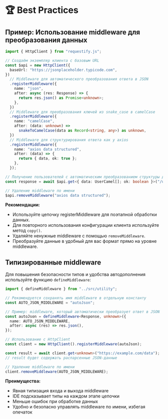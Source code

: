 # 🏆 Best Practices

## Пример: Использование middleware для преобразования данных

```ts
import { HttpClient } from "requestify.js";

// Создаём экземпляр клиента с базовым URL
const $api = new HttpClient({
  baseUrl: "https://jsonplaceholder.typicode.com",
})
  // Middleware для автоматического преобразования ответа в JSON
  .registerMiddleware({
    name: "json",
    after: async (res: Response) => {
      return res.json() as Promise<unknown>;
    },
  })
  // Middleware для преобразования ключей из snake_case в camelCase
  .registerMiddleware({
    name: "camelCase",
    after: (data: unknown) =>
      snakeToCamelCase(data as Record<string, any>) as unknown,
  })
  // Middleware для структурирования ответа как у axios
  .registerMiddleware({
    name: "axios data structured",
    after: (data) => {
      return { data, ok: true };
    },
  });

// Получение пользователей с автоматическим преобразованием структуры данных
const response = await $api.get<{ data: UserCamel[]; ok: boolean }>("/users");

// Удаление middleware по имени
$api.removeMiddleware("axios data structured");
```

**Рекомендации:**

- Используйте цепочку registerMiddleware для поэтапной обработки данных.
- Для повторного использования конфигурации клиента используйте метод `copy()`.
- Удаляйте ненужные middleware с помощью `removeMiddleware`.
- Преобразуйте данные в удобный для вас формат прямо на уровне middleware.

## Типизированные middleware

Для повышения безопасности типов и удобства автодополнения используйте функцию `defineMiddleware`:

```ts
import { defineMiddleware } from "../src/utility";

// Рекомендуется сохранять имя middleware в отдельную константу
const AUTO_JSON_MIDDLEWARE = "autoJson";

// Пример: middleware, который автоматически преобразует ответ в JSON
const autoJson = defineMiddleware<Response, unknown>({
  name: AUTO_JSON_MIDDLEWARE,
  after: async (res) => res.json(),
});

// Использование с HttpClient
const client = new HttpClient().registerMiddleware(autoJson);

const result = await client.get<unknown>("https://example.com/data");
// result будет содержать распарсенные JSON-данные

// Удаление middleware по имени
client.removeMiddleware(AUTO_JSON_MIDDLEWARE);
```

**Преимущества:**

- Явная типизация входа и выхода middleware
- IDE подсказывает типы на каждом этапе цепочки
- Меньше ошибок при обработке данных
- Удобно и безопасно управлять middleware по имени, избегая опечаток
